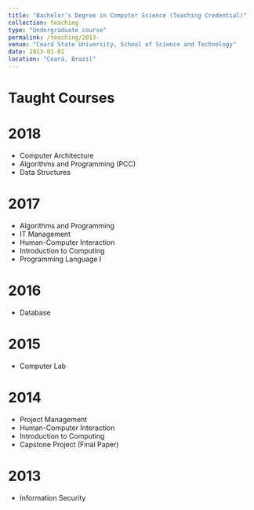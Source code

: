 ```yaml
---
title: "Bachelor’s Degree in Computer Science (Teaching Credential)"
collection: teaching
type: "Undergraduate course"
permalink: /teaching/2013-
venue: "Ceará State University, School of Science and Technology"
date: 2013-01-01
location: "Ceará, Brazil"
---
```



Taught Courses
======

2018
======= 
* Computer Architecture
* Algorithms and Programming (PCC)
* Data Structures

2017
======= 
* Algorithms and Programming
* IT Management
* Human-Computer Interaction
* Introduction to Computing
* Programming Language I

2016
======= 
* Database

2015
======= 
* Computer Lab

2014
======= 
* Project Management
* Human-Computer Interaction
* Introduction to Computing
* Capstone Project (Final Paper)

2013
======= 
* Information Security